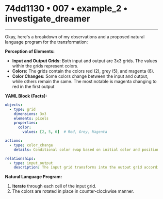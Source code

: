 # 74dd1130 • 007 • example_2 • investigate_dreamer

---
Okay, here's a breakdown of my observations and a proposed natural language program for the transformation:

**Perception of Elements:**

*   **Input and Output Grids:** Both input and output are 3x3 grids. The values within the grids represent colors.
*   **Colors:** The grids contain the colors red (2), grey (5), and magenta (6).
*   **Color Changes:** Some colors change between the input and output, while others remain the same. The most notable is magenta changing to red in the first output

**YAML Block (Facts):**



```yaml
objects:
  - type: grid
    dimensions: 3x3
    elements: pixels
    properties:
      color:
        values: [2, 5, 6]  # Red, Grey, Magenta

actions:
  - type: color_change
    details: Conditional color swap based on initial color and position.

relationships:
  - type: input_output
    description: The input grid transforms into the output grid according to a specific rule.
```



**Natural Language Program:**

1.  **Iterate** through each cell of the input grid.
2.  The colors are rotated in place in counter-clockwise manner.


